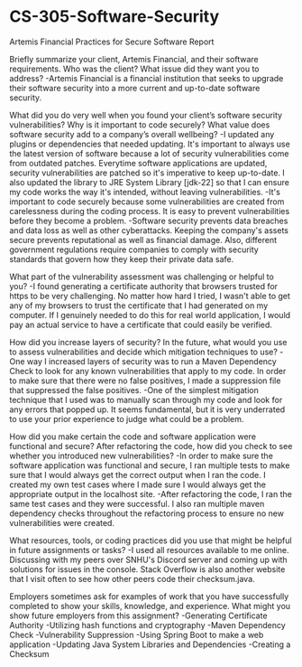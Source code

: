 # CS-305-Software-Security

Artemis Financial Practices for Secure Software Report

Briefly summarize your client, Artemis Financial, and their software requirements. Who was the client? What issue did they want you to address?
-Artemis Financial is a financial institution that seeks to upgrade their software security into a more current and up-to-date software security.

What did you do very well when you found your client’s software security vulnerabilities? Why is it important to code securely? What value does software security add to a company’s overall wellbeing?
-I updated any plugins or dependencies that needed updating. It's important to always use the latest version of software because a lot of security vulnerabilities come from outdated patches. Everytime software applications are updated, security vulnerabilities are patched so it's imperative to keep up-to-date. I also updated the library to JRE System Library [jdk-22] so that I can ensure my code works the way it's intended, without leaving vulnerabilities.
-It's important to code securely because some vulnerabilities are created from carelessness during the coding process. It is easy to prevent vulnerabilities before they become a problem.
-Software security prevents data breaches and data loss as well as other cyberattacks. Keeping the company's assets secure prevents reputational as well as financial damage. Also, different government regulations require companies to comply with security standards that govern how they keep their private data safe.

What part of the vulnerability assessment was challenging or helpful to you?
-I found generating a certificate authority that browsers trusted for https to be very challenging. No matter how hard I tried, I wasn't able to get any of my browsers to trust the certificate that I had generated on my computer. If I genuinely needed to do this for real world application, I would pay an actual service to have a certificate that could easily be verified.

How did you increase layers of security? In the future, what would you use to assess vulnerabilities and decide which mitigation techniques to use?
-One way I increased layers of security was to run a Maven Dependency Check to look for any known vulnerabilities that apply to my code. In order to make sure that there were no false positives, I made a suppression file that suppressed the false positives.
-One of the simplest mitigation technique that I used was to manually scan through my code and look for any errors that popped up. It seems fundamental, but it is very underrated to use your prior experience to judge what could be a problem.

How did you make certain the code and software application were functional and secure? After refactoring the code, how did you check to see whether you introduced new vulnerabilities?
-In order to make sure the software application was functional and secure, I ran multiple tests to make sure that I would always get the correct output when I ran the code. I created my own test cases where I made sure I would always get the appropriate output in the localhost site.
-After refactoring the code, I ran the same test cases and they were successful. I also ran multiple maven dependency checks throughout the refactoring process to ensure no new vulnerabilities were created.


What resources, tools, or coding practices did you use that might be helpful in future assignments or tasks?
-I used all resources available to me online. Discussing with my peers over SNHU's Discord server and coming up with solutions for issues in the console. Stack Overflow is also another website that I visit often to see how other peers code their checksum.java.

Employers sometimes ask for examples of work that you have successfully completed to show your skills, knowledge, and experience. What might you show future employers from this assignment?
-Generating Certificate Authority
-Utilizing hash functions and cryptography
-Maven Dependency Check
-Vulnerability Suppression
-Using Spring Boot to make a web application
-Updating Java System Libraries and Dependencies
-Creating a Checksum
 

